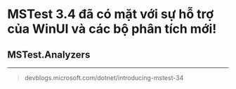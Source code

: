 # MSTest 3.4 đã có mặt với sự hỗ trợ của WinUI và các bộ phân tích mới!

## MSTest.Analyzers <a href="#mstest-analyzers" id="mstest-analyzers"></a>

***

> devblogs.microsoft.com/dotnet/introducing-mstest-34


